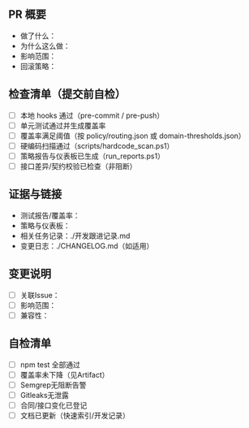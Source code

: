 ## PR 概要

- 做了什么：
- 为什么这么做：
- 影响范围：
- 回滚策略：

## 检查清单（提交前自检）

- [ ] 本地 hooks 通过（pre-commit / pre-push）
- [ ] 单元测试通过并生成覆盖率
- [ ] 覆盖率满足阈值（按 policy/routing.json 或 domain-thresholds.json）
- [ ] 硬编码扫描通过（scripts/hardcode_scan.ps1）
- [ ] 策略报告与仪表板已生成（run_reports.ps1）
- [ ] 接口差异/契约校验已检查（非阻断）

## 证据与链接

- 测试报告/覆盖率：
- 策略与仪表板：
- 相关任务记录：./开发跟进记录.md
- 变更日志：./CHANGELOG.md（如适用）


## 变更说明
- [ ] 关联Issue：
- [ ] 影响范围：
- [ ] 兼容性：

## 自检清单
- [ ] npm test 全部通过
- [ ] 覆盖率未下降（见Artifact）
- [ ] Semgrep无阻断告警
- [ ] Gitleaks无泄露
- [ ] 合同/接口变化已登记
- [ ] 文档已更新（快速索引/开发记录）
